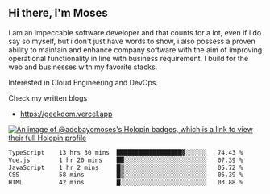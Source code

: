## Hi there, i'm Moses

I am an impeccable software developer and that counts for a lot, even if i do say so myself, but i don't just have words to show, i also possess a proven ability to maintain and enhance company software with the aim of improving operational functionality in line with business requirement. I build for the web and businesses with my favorite stacks.

Interested in Cloud Engineering and DevOps.

Check my written blogs
- https://geekdom.vercel.app

[![An image of @adebayomoses's Holopin badges, which is a link to view their full Holopin profile](https://holopin.me/adebayomoses)](https://holopin.io/@adebayomoses)

<!--START_SECTION:waka-->

```txt
TypeScript    13 hrs 30 mins  ██████████████████▓░░░░░░   74.43 %
Vue.js        1 hr 20 mins    ██░░░░░░░░░░░░░░░░░░░░░░░   07.39 %
JavaScript    1 hr 2 mins     █▒░░░░░░░░░░░░░░░░░░░░░░░   05.72 %
CSS           58 mins         █▒░░░░░░░░░░░░░░░░░░░░░░░   05.39 %
HTML          42 mins         █░░░░░░░░░░░░░░░░░░░░░░░░   03.88 %
```

<!--END_SECTION:waka-->
